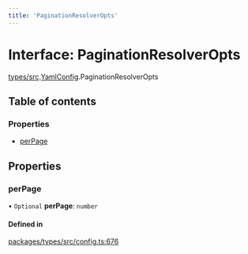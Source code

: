 ```yaml
---
title: 'PaginationResolverOpts'
---
```


# Interface: PaginationResolverOpts

[types/src](../modules/types_src).[YamlConfig](../modules/types_src.YamlConfig).PaginationResolverOpts

## Table of contents

### Properties

- [perPage](types_src.YamlConfig.PaginationResolverOpts#perpage)

## Properties

### perPage

• `Optional` **perPage**: `number`

#### Defined in

[packages/types/src/config.ts:676](https://github.com/Urigo/graphql-mesh/blob/master/packages/types/src/config.ts#L676)
